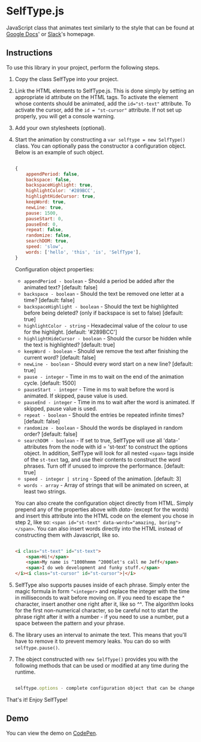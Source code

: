 # SelfType.js

JavaScript class that animates text similarly to the style that can be found at [Google Docs][google]' or [Slack][]'s homepage.

## Instructions

To use this library in your project, perform the following steps.

1. Copy the class SelfType into your project.
2. Link the HTML elements to SelfType.js. This is done simply by setting an appropriate id attribute on the HTML tags. To activate the element whose contents should be animated, add the `id="st-text"` attribute. To activate the cursor, add the `id = "st-cursor"` attribute. If not set up properly, you will get a console warning.
3. Add your own stylesheets (optional).
4. Start the animation by constructing a `var selftype = new SelfType()` class. You can optionally pass the constructor a configuration object. Below is an example of such object.
	```javascript

	{
        appendPeriod: false,
        backspace: false,
        backspaceHighlight: true,
        highlightColor: '#289BCC',
        highlightHideCursor: true,
        keepWord: true,
        newLine: true,
		pause: 1500,
        pauseStart: 0,
        pauseEnd: 0,
        repeat: false,
        randomize: false,
        searchDOM: true,
		speed: 'slow',
        words: ['hello', 'this', 'is', 'SelfType'], 
	}
	```
    Configuration object properties:
    - `appendPeriod - boolean` - Should a period be added after the animated text? [default: false]
    - `backspace - boolean` - Should the text be removed one letter at a time? [default: false]
    - `backspaceHighlight - boolean` - Should the text be highlighted before being deleted? (only if backspace is set to false) [default: true]
    - `highlightColor - string` - Hexadecimal value of the colour to use for the highlight. [default: '#289BCC']
    - `highlightHideCursor - boolean` - Should the cursor be hidden while the text is highlighted? [default: true]
    - `keepWord - boolean` - Should we remove the text after finishing the current word? [default: false]
    - `newLine - boolean` - Should every word start on a new line? [default: true]
    - `pause - integer` - Time in ms to wait on the end of the animation cycle. [default: 1500]
    - `pauseStart - integer` - Time in ms to wait before the word is animated. If skipped, pause value is used.
    - `pauseEnd - integer` - Time in ms to wait after the word is animated. If skipped, pause value is used.
    - `repeat - boolean` - Should the entries be repeated infinite times? [default: false]
    - `randomize - boolean` - Should the words be displayed in random order? [default: false]
    - `searchDOM - boolean` - If set to true, SelfType will use all 'data-' attributes from the node with id = 'st-text' to construct the options object. In addition, SelfType will look for all nested `<span>` tags inside of the `st-text` tag, and use their contents to construct the word phrases. Turn off if unused to improve the performance. [default: true]
    - `speed - integer | string` - Speed of the animation. [default: 3]
    - `words - array` - Array of strings that will be animated on screen, at least two strings.

    You can also create the configuration object directly from HTML. Simply prepend any of the properties above with *data-* (except for the words) and insert this attribute into the HTML code on the element you chose in step 2, like so: `<span id="st-text" data-words="amazing, boring"></span>`. You can also insert words directly into the HTML instead of constructing them with Javascript, like so.
    ```html

    <i class="st-text" id="st-text">
        <span>Hi!</span>
        <span>My name is ^1000hmmm ^2000let's call me Jeff</span>
        <span>I do web development and funky stuff.</span>
    </i><i class="st-cursor" id="st-cursor">|</i>
    ```
5. SelfType also supports pauses inside of each phrase. Simply enter the magic formula in form `^<integer>` and replace the integer with the time in milliseconds to wait before moving on. If you need to escape the *^* character, insert another one right after it, like so *^^*. The algorithm looks for the first non-numerical character, so be careful not to start the phrase right after it with a number - if you need to use a number, put a space between the pattern and your phrase. 
6. The library uses an interval to animate the text. This means that you'll have to remove it to prevent memory leaks. You can do so with `selftype.pause()`.
7. The object constructed with `new SelfType()` provides you with the following methods that can be used or modified at any time during the runtime.
    ```javascript

    selftype.options - complete configuration object that can be changed
    ```

That's it! Enjoy SelfType!

## Demo

You can view the demo on [CodePen].

[codepen]: http://codepen.io/lmenus/full/eZOYXo/ "SelfType.js demo"
[google]: https://www.google.com/docs/about/ "Google Docs' About Page"
[slack]: http://slack.com "Slack's Homepage"